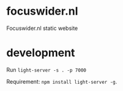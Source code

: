 # focuswider.nl

Focuswider.nl static website

# development

Run `light-server -s . -p 7000`

Requirement: `npm install light-server -g`.
